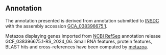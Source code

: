 **Annotation**
----------

The annotation presented is derived from annotation submitted to
[INSDC](http://www.insdc.org) with the assembly accession [GCA\_038396675.1](http://www.ebi.ac.uk/ena/data/view/GCA_038396675.1).

Metazoa displaying genes imported from [NCBI RefSeq](https://www.ncbi.nlm.nih.gov/genome/annotation_euk/Hydra_vulgaris/GCF_038396675.1-RS_2024_06.html) annotation release GCF_038396675.1-RS_2024_06.
Small RNA features, protein features, BLAST hits and cross-references have been
computed by [metazoa](https://metazoa.ensembl.org/info/genome/annotation/index.html).
